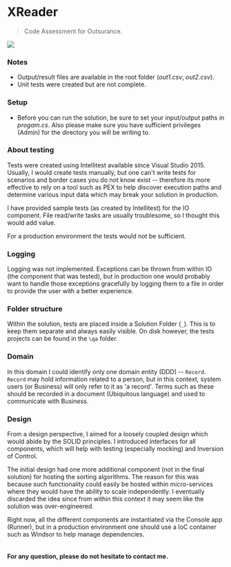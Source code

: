 # XReader

> Code Assessment for Outsurance.

![](http://i.imgur.com/JYN76xl.png)

### Notes

  - Output/result files are available in the root folder (*out1.csv*, *out2.csv*).
  - Unit tests were created but are not complete.

### Setup
  - Before you can run the solution, be sure to set your input/output paths in *progam.cs*. Also please make sure you have sufficient privileges (Admin) for the directory you will be writing to.
  
### About testing
Tests were created using Intellitest available since Visual Studio 2015. Usually, I would create tests manually, but one can't write tests for scenarios and border cases you do not know exist -- therefore its more effective to rely on a tool such as PEX to help discover execution paths and determine various input data which may break your solution in production.

I have provided sample tests (as created by Intellitest) for the IO component. File read/write tasks are usually troublesome, so I thought this would add value.

For a production environment the tests would not be sufficient.

### Logging
Logging was not implemented. Exceptions can be thrown from within IO (the component that was tested), but in production one would probably want to handle those exceptions gracefully by logging them to a file in order to provide the user with a better experience.

### Folder structure
Within the solution, tests are placed inside a Solution Folder (`_`). This is to keep them separate and always easily visible. On disk however, the tests projects can be found in the `\qa` folder.

### Domain
In this domain I could identify only one domain entity (DDD) -- `Record`. `Record` may hold information related to a person, but in this context, system users (or Business) will only refer to it as 'a record'. Terms such as these should be recorded in a document (Ubiquitous language) and used to communicate with Business.

### Design
From a design perspective, I aimed for a loosely coupled design which would abide by the SOLID principles. I introduced interfaces for all components, which will help with testing (especially mocking) and Inversion of Control. 

The initial design had one more additional component (not in the final solution) for hosting the sorting algorithms. The reason for this was because such functionality could easily be hosted within micro-services where they would have the ability to scale independently. I eventually discarded the idea since from within this context it may seem like the solution was over-engineered. 

Right now, all the different components are instantiated via the Console app (Runner), but in a production environment one should use a IoC container such as Windsor to help manage dependencies.
<br /><br/><br/>
**For any question, please do not hesitate to contact me.**
